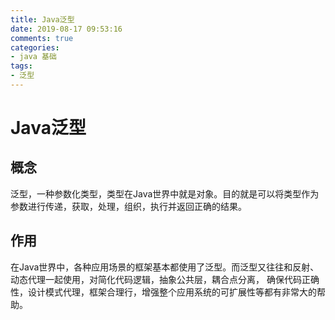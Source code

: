 ```yaml
---
title: Java泛型
date: 2019-08-17 09:53:16
comments: true
categories:
- java 基础
tags: 
- 泛型
---
```


# Java泛型

## 概念
泛型，一种参数化类型，类型在Java世界中就是对象。目的就是可以将类型作为参数进行传递，获取，处理，组织，执行并返回正确的结果。

<!-- more -->

## 作用
在Java世界中，各种应用场景的框架基本都使用了泛型。而泛型又往往和反射、动态代理一起使用，对简化代码逻辑，抽象公共层，耦合点分离，
确保代码正确性，设计模式代理，框架合理行，增强整个应用系统的可扩展性等都有非常大的帮助。

